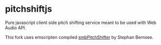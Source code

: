 # pitchshiftjs
Pure javascript client side pitch shifting service meant to be used with Web Audio API.

This fork uses emscripten compiled [smbPitchShifter](http://blogs.zynaptiq.com/bernsee/pitch-shifting-using-the-ft/) by Stephan Bernsee.
